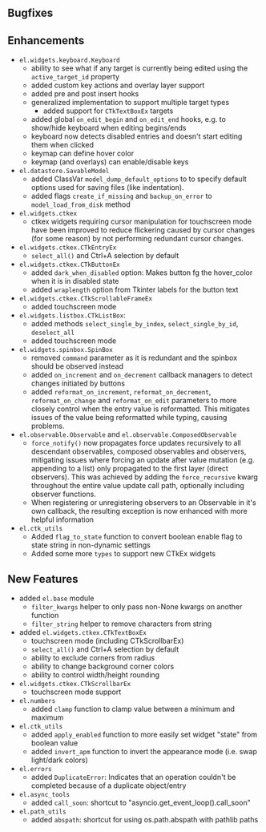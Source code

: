 ## Bugfixes


## Enhancements
- `el.widgets.keyboard.Keyboard`
  - ability to see what if any target is currently being edited using the `active_target_id` property
  - added custom key actions and overlay layer support
  - added pre and post insert hooks
  - generalized implementation to support multiple target types
    - added support for `CTkTextBoxEx` targets
  - added global `on_edit_begin` and `on_edit_end` hooks, e.g. to show/hide keyboard when editing begins/ends
  - keyboard now detects disabled entries and doesn't start editing them when clicked
  - keymap can define hover color
  - keymap (and overlays) can enable/disable keys
- `el.datastore.SavableModel`
  - added ClassVar `model_dump_default_options` to  to specify default options used for saving files (like indentation).
  - added flags `create_if_missing` and `backup_on_error` to `model_load_from_disk` method
- `el.widgets.ctkex`
  - ctkex widgets requiring cursor manipulation for touchscreen mode have been improved to reduce flickering caused by cursor changes (for some reason) by not performing redundant cursor changes.
- `el.widgets.ctkex.CTkEntryEx`
  - `select_all()` and Ctrl+A selection by default
- `el.widgets.ctkex.CTkButtonEx`
  - added `dark_when_disabled` option: Makes button fg the hover_color when it is in disabled state
  - added `wraplength` option from Tkinter labels for the button text
- `el.widgets.ctkex.CTkScrollableFrameEx`
  - added touchscreen mode
- `el.widgets.listbox.CTkListBox`:
  - added methods `select_single_by_index`, `select_single_by_id`, `deselect_all`
  - added touchscreen mode
- `el.widgets.spinbox.SpinBox`
  - removed `command` parameter as it is redundant and the spinbox should be observed instead
  - added `on_increment` and `on_decrement` callback managers to detect changes initiated by buttons
  - added `reformat_on_increment`, `reformat_on_decrement`, `reformat_on_change` and `reformat_on_edit` parameters to more closely control when the entry value is reformatted. This mitigates issues of the value being reformatted while typing, causing problems.
- `el.observable.Observable` and `el.observable.ComposedObservable`
  - `force_notify()` now propagates force updates recursively to all descendant observables, composed observables and observers, mitigating issues where forcing an update after value mutation (e.g. appending to a list) only propagated to the first layer (direct observers). This was achieved by adding the `force_recursive` kwarg throughout the entire value update call path, optionally including observer functions.
  - When registering or unregistering observers to an Observable in it's own callback, the resulting exception is now enhanced with more helpful information
- `el.ctk_utils`
  - Added `flag_to_state` function to convert boolean enable flag to state string in non-dynamic settings
  - Added some more `types` to support new CTkEx widgets

## New Features

- added `el.base` module
  - `filter_kwargs` helper to only pass non-None kwargs on another function
  - `filter_string` helper to remove characters from string
- added `el.widgets.ctkex.CTkTextBoxEx`
  - touchscreen mode (including CTkScrollbarEx)
  - `select_all()` and Ctrl+A selection by default
  - ability to exclude corners from radius
  - ability to change background corner colors
  - ability to control width/height rounding
- `el.widgets.ctkex.CTkScrollbarEx`
  - touchscreen mode support
- `el.numbers`
  - added `clamp` function to clamp value between a minimum and maximum
- `el.ctk_utils`
  - added `apply_enabled` function to more easily set widget "state" from boolean value
  - added `invert_apm` function to invert the appearance mode (i.e. swap light/dark colors)
- `el.errors`
  - added `DuplicateError`: Indicates that an operation couldn't be completed because of a duplicate object/entry
- `el.async_tools`
  - added `call_soon`: shortcut to "asyncio.get_event_loop().call_soon"
- `el.path_utils`
  - added `abspath`: shortcut for using os.path.abspath with pathlib paths